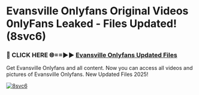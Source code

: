 # Evansville Onlyfans Original Videos 0nlyFans Leaked - Files Updated! (8svc6)

<h3>🔴 CLICK HERE 🌐==►► <a href="https://tinyurl.com/2m67pmp6" rel="nofollow">Evansville Onlyfans Updated Files</a></h3>

Get Evansville Onlyfans and all content. Now you can access all videos and pictures of Evansville Onlyfans. New Updated Files 2025!

[![8svc6](https://i.imgur.com/H4QAA4z.gif)](https://tinyurl.com/2m67pmp6)